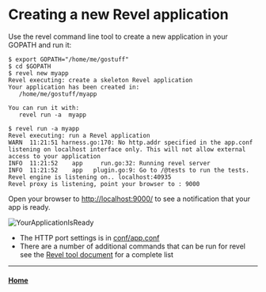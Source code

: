 Creating a new Revel application
===================
Use the revel command line tool to create a new application in your GOPATH and run it:
```
$ export GOPATH="/home/me/gostuff"
$ cd $GOPATH
$ revel new myapp
Revel executing: create a skeleton Revel application
Your application has been created in:
   /home/me/gostuff/myapp

You can run it with:
   revel run -a  myapp

$ revel run -a myapp
Revel executing: run a Revel application
WARN  11:21:51 harness.go:170: No http.addr specified in the app.conf listening on localhost interface only. This will not allow external access to your application 
INFO  11:21:52    app     run.go:32: Running revel server                      
INFO  11:21:52    app   plugin.go:9: Go to /@tests to run the tests.           
Revel engine is listening on.. localhost:40935
Revel proxy is listening, point your browser to : 9000
```

Open your browser to [http://localhost:9000/](http://localhost:9000/) to see a notification that your app is ready.

![YourApplicationIsReady](https://revel.github.io/img/YourApplicationIsReady.png)

- The HTTP port settings is in [conf/app.conf](https://revel.github.io/manual/appconf.html#httpport)
- There are a number of additional commands that can be run for revel see the [Revel tool document](https://revel.github.io/manual/tool.html) for a complete list

***
#### [Home](https://dream365.github.io/Go-Revel-Playground)